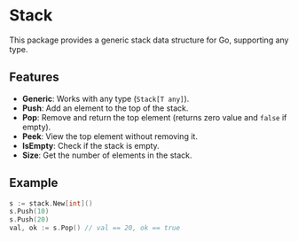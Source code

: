 # Stack

This package provides a generic stack data structure for Go, supporting any type.

## Features

- **Generic**: Works with any type (`Stack[T any]`).
- **Push**: Add an element to the top of the stack.
- **Pop**: Remove and return the top element (returns zero value and `false` if empty).
- **Peek**: View the top element without removing it.
- **IsEmpty**: Check if the stack is empty.
- **Size**: Get the number of elements in the stack.

## Example

```go
s := stack.New[int]()
s.Push(10)
s.Push(20)
val, ok := s.Pop() // val == 20, ok == true